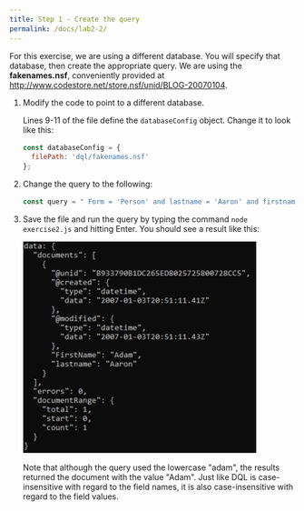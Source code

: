 ```yaml
---
title: Step 1 - Create the query
permalink: /docs/lab2-2/
---
```


For this exercise, we are using a different database.  You will specify that database, then create the appropriate query.  We are using the **fakenames.nsf**, conveniently provided at <http://www.codestore.net/store.nsf/unid/BLOG-20070104>.

1. Modify the code to point to a different database.

    Lines 9-11 of the file define the `databaseConfig` object. Change it to look like this:

    ```JavaScript
    const databaseConfig = {
      filePath: 'dql/fakenames.nsf'
    };
    ```


1. Change the query to the following:

    ```JavaScript
    const query = " Form = 'Person' and lastname = 'Aaron' and firstname = 'adam' ";
    ```

1. Save the file and run the query by typing the command `node exercise2.js` and hitting Enter.  You should see a result like this:

    ![](../images/ex2b/results1.jpg)

    Note that although the query used the lowercase "adam", the results returned the document with the value "Adam".  Just like DQL is case-insensitive with regard to the field names, it is also case-insensitive with regard to the field values.